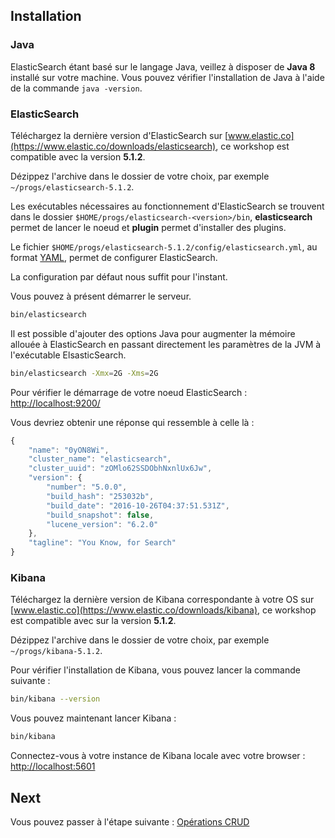 ## Installation

### Java

ElasticSearch étant basé sur le langage Java, veillez à disposer de **Java 8** installé sur votre machine. Vous pouvez vérifier l'installation de Java à l'aide de la commande `java -version`.

### ElasticSearch

Téléchargez la dernière version d'ElasticSearch sur [www.elastic.co](https://www.elastic.co/downloads/elasticsearch), ce workshop est compatible avec la version **5.1.2**.

Dézippez l'archive dans le dossier de votre choix, par exemple `~/progs/elasticsearch-5.1.2`.

Les exécutables nécessaires au fonctionnement d'ElasticSearch se trouvent dans le dossier `$HOME/progs/elasticsearch-<version>/bin`, **elasticsearch** permet de lancer le noeud et **plugin** permet d'installer des plugins.

Le fichier `$HOME/progs/elasticsearch-5.1.2/config/elasticsearch.yml`, au format [YAML](http://fr.wikipedia.org/wiki/YAML), permet de configurer ElasticSearch.

La configuration par défaut nous suffit pour l'instant.

Vous pouvez à présent démarrer le serveur.

```bash
bin/elasticsearch
```

Il est possible d'ajouter des options Java pour augmenter la mémoire allouée à ElasticSearch en passant directement les paramètres de la JVM à l'exécutable ElsasticSearch.

```bash
bin/elasticsearch -Xmx=2G -Xms=2G
```

Pour vérifier le démarrage de votre noeud ElasticSearch : [http://localhost:9200/](http://localhost:9200/)

Vous devriez obtenir une réponse qui ressemble à celle là :
```javascript
{
    "name": "0yON8Wi",
    "cluster_name": "elasticsearch",
    "cluster_uuid": "zOMlo62SSDObhNxnlUx6Jw",
    "version": {
        "number": "5.0.0",
        "build_hash": "253032b",
        "build_date": "2016-10-26T04:37:51.531Z",
        "build_snapshot": false,
        "lucene_version": "6.2.0"
    },
    "tagline": "You Know, for Search"
}
```

### Kibana

Téléchargez la dernière version de Kibana correspondante à votre OS sur [www.elastic.co](https://www.elastic.co/downloads/kibana), ce workshop est compatible avec sur la version **5.1.2**.

Dézippez l'archive dans le dossier de votre choix, par exemple `~/progs/kibana-5.1.2`.

Pour vérifier l'installation de Kibana, vous pouvez lancer la commande suivante :

```bash
bin/kibana --version
```

Vous pouvez maintenant lancer Kibana :

```bash
bin/kibana
```

Connectez-vous à votre instance de Kibana locale avec votre browser : [http://localhost:5601](http://localhost:5601)

## Next

Vous pouvez passer à l'étape suivante : [Opérations CRUD](./step-1.md)
